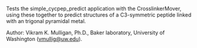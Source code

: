 Tests the simple\_cycpep\_predict application with the CrosslinkerMover, using these together to predict
structures of a C3-symmetric peptide linked with an trigonal pyramidal metal. 

Author: Vikram K. Mulligan, Ph.D., Baker laboratory, University of Washington (vmullig@uw.edu).

